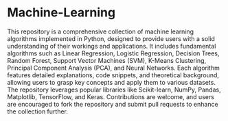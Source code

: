 # Machine-Learning

This repository is a comprehensive collection of machine learning algorithms implemented in Python, designed to provide users with a solid understanding of their workings and applications. It includes fundamental algorithms such as Linear Regression, Logistic Regression, Decision Trees, Random Forest, Support Vector Machines (SVM), K-Means Clustering, Principal Component Analysis (PCA), and Neural Networks. Each algorithm features detailed explanations, code snippets, and theoretical background, allowing users to grasp key concepts and apply them to various datasets. The repository leverages popular libraries like Scikit-learn, NumPy, Pandas, Matplotlib, TensorFlow, and Keras. Contributions are welcome, and users are encouraged to fork the repository and submit pull requests to enhance the collection further.

